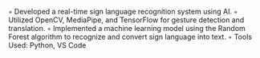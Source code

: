 ◦ Developed a real-time sign language recognition system using AI.
◦ Utilized OpenCV, MediaPipe, and TensorFlow for gesture detection and translation.
◦ Implemented a machine learning model using the Random Forest algorithm to recognize and convert sign language into text.
◦ Tools Used: Python, VS Code

